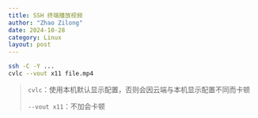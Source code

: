 ```yaml
---
title: SSH 终端播放视频 
author: "Zhao Zilong"
date: 2024-10-28
category: Linux
layout: post
---
```



```bash
ssh -C -Y ...
cvlc --vout x11 file.mp4
```

> `cvlc`：使用本机默认显示配置，否则会因云端与本机显示配置不同而卡顿
>
> `--vout x11`：不加会卡顿

